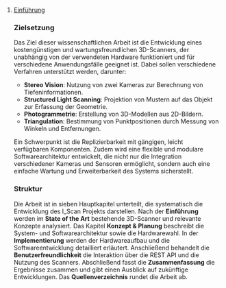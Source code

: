 1. [Einführung](#Einführung)
    ### Zielsetzung

    Das Ziel dieser wissenschaftlichen Arbeit ist die Entwicklung eines kostengünstigen und wartungsfreundlichen 3D-Scanners, der unabhängig von der verwendeten Hardware funktioniert und für verschiedene Anwendungsfälle geeignet ist. Dabei sollen verschiedene Verfahren unterstützt werden, darunter:

    - **Stereo Vision**: Nutzung von zwei Kameras zur Berechnung von Tiefeninformationen.
    - **Structured Light Scanning**: Projektion von Mustern auf das Objekt zur Erfassung der Geometrie.
    - **Photogrammetrie**: Erstellung von 3D-Modellen aus 2D-Bildern.
    - **Triangulation**: Bestimmung von Punktpositionen durch Messung von Winkeln und Entfernungen.

    Ein Schwerpunkt ist die Replizierbarkeit mit gängigen, leicht verfügbaren Komponenten. Zudem wird eine flexible und modulare Softwarearchitektur entwickelt, die nicht nur die Integration verschiedener Kameras und Sensoren ermöglicht, sondern auch eine einfache Wartung und Erweiterbarkeit des Systems sicherstellt.

    ### Struktur
    Die Arbeit ist in sieben Hauptkapitel unterteilt, die systematisch die Entwicklung des I_Scan Projekts darstellen. Nach der **Einführung** werden im **State of the Art** bestehende 3D-Scanner und relevante Konzepte analysiert. Das Kapitel **Konzept & Planung** beschreibt die System- und Softwarearchitektur sowie die Hardwarewahl. In der **Implementierung** werden der Hardwareaufbau und die Softwareentwicklung detailliert erläutert. Anschließend behandelt die **Benutzerfreundlichkeit** die Interaktion über die REST API und die Nutzung des Scanners. Abschließend fasst die **Zusammenfassung** die Ergebnisse zusammen und gibt einen Ausblick auf zukünftige Entwicklungen. Das **Quellenverzeichnis** rundet die Arbeit ab.